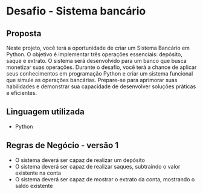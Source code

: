 # Desafio - Sistema bancário
## Proposta
Neste projeto, você terá a oportunidade de criar um Sistema Bancário em Python. O objetivo é implementar três operações essenciais: depósito, saque e extrato. O sistema será desenvolvido para um banco que busca monetizar suas operações. Durante o desafio, você terá a chance de aplicar seus conhecimentos em programação Python e criar um sistema funcional que simule as operações bancárias. Prepare-se para aprimorar suas habilidades e demonstrar sua capacidade de desenvolver soluções práticas e eficientes.

## Linguagem utilizada
 - Python

## Regras de Negócio - versão 1
 - O sistema deverá ser capaz de realizar um depósito
 - O sistema deverá ser capaz de realizar saques, subtraindo o valor existente na conta
 - O sistema deverá ser capaz de mostrar o extrato da conta, mostrando o saldo existente
